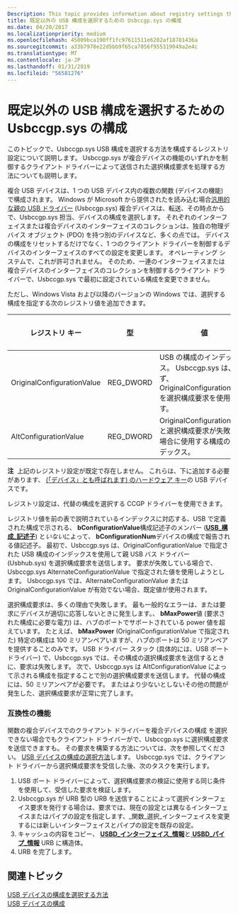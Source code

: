 ```yaml
---
Description: This topic provides information about registry settings that configure the way Usbccgp.sys selects a USB configuration.
title: 既定以外の USB 構成を選択するための Usbccgp.sys の構成
ms.date: 04/20/2017
ms.localizationpriority: medium
ms.openlocfilehash: 45009bca190ff1fc97611511e6282af18781436a
ms.sourcegitcommit: a33b7978e22d5bb9f65ca7056f955319049a2e4c
ms.translationtype: MT
ms.contentlocale: ja-JP
ms.lasthandoff: 01/31/2019
ms.locfileid: "56581276"
---
```

# <a name="configuring-usbccgpsys-to-select-a-non-default-usb-configuration"></a>既定以外の USB 構成を選択するための Usbccgp.sys の構成


このトピックで、Usbccgp.sys USB 構成を選択する方法を構成するレジストリ設定について説明します。 Usbccgp.sys が複合デバイスの機能のいずれかを制御するクライアント ドライバーによって送信された選択構成要求を処理する方法についても説明します。




複合 USB デバイスは、1 つの USB デバイス内の複数の関数 (デバイスの機能) で構成されます。 Windows が Microsoft から提供されたを読み込む場合[汎用的な親の USB ドライバー](usb-common-class-generic-parent-driver.md) (Usbccgp.sys) 複合デバイスは、転送、その時点からで、Usbccgp.sys 担当、デバイスの構成を選択します。 それぞれのインターフェイスまたは複合デバイスのインターフェイスのコレクションは、独自の物理デバイス オブジェクト (PDO) を持つ別のデバイスなど、多くの点では。 デバイスの構成をリセットするだけでなく、1 つのクライアント ドライバーを制御するデバイスのインターフェイスのすべての設定を変更します。 オペレーティング システムで、これが許可されません。 そのため、一連のインターフェイスまたは複合デバイスのインターフェイスのコレクションを制御するクライアント ドライバーで、Usbccgp.sys で最初に設定されている構成を変更できません。

ただし、Windows Vista および以降のバージョンの Windows では、選択する構成を指定する次のレジストリ値を追加できます。

| レジストリ キー               | 型       | 値                                                                                                          | 既定値 |
|----------------------------|------------|----------------------------------------------------------------------------------------------------------------|---------------|
| OriginalConfigurationValue | REG\_DWORD | USB の構成のインデックス。 Usbccgp.sys は、まず、OriginalConfigurationValue を選択構成要求を使用します。 | 0             |
| AltConfigurationValue      | REG\_DWORD | OriginalConfigurationValue と選択構成要求が失敗した場合に使用する構成のインデックス。      | 0             |

 

**注**  上記のレジストリ設定が既定で存在しません。 これらは、下に追加する必要があります、 [(「デバイス」とも呼ばれます) のハードウェア キー](https://docs.microsoft.com/windows-hardware/drivers/install/opening-a-device-s-hardware-key)の USB デバイスです。

 

レジストリ設定は、代替の構成を選択する CCGP ドライバーを使用できます。

レジストリ値を前の表で説明されているインデックスに対応する、USB で定義された構成で示される、 **bConfigurationValue**構成記述子のメンバー ([**USB\_構成\_記述子**](https://msdn.microsoft.com/library/windows/hardware/ff539241)) と*いない*によって、 **bConfigurationNum**デバイスの構成で報告される値記述子。 最初で、Usbccgp.sys は、OriginalConfigurationValue で指定された USB 構成のインデックスを使用して親 USB バス ドライバー (Usbhub.sys) を選択構成要求を送信します。 要求が失敗している場合で、Usbccgp.sys AlternateConfigurationValue で指定された値を使用しようとします。 Usbccgp.sys では、AlternateConfigurationValue または OriginalConfigurationValue が有効でない場合、既定値が使用されます。

選択構成要求は、多くの理由で失敗します。 最も一般的なエラーは、または要求にデバイスが適切に応答しないときに発生します。、 **bMaxPower**値 (要求された構成に必要な電力) は、ハブのポートでサポートされている power 値を超えています。 たとえば、 **bMaxPower** (OriginalConfigurationValue で指定された) 特定の構成は 100 ミリアンペアいますが、ハブのポートは 50 ミリアンペアを提供することのみです。 USB ドライバー スタック (具体的には、USB ポート ドライバー) で、Usbccgp.sys では、その構成の選択構成要求を送信するときに、要求は失敗します。 次で、Usbccgp.sys は AltConfigurationValue によって示される構成を指定することで別の選択構成要求を送信します。 代替の構成には、50 ミリアンペアが必要です。 またはより少ないとしないその他の問題が発生した、選択構成要求が正常に完了します。

### <a href="" id="compatibility-feature"></a> 互換性の機能

関数の複合デバイスでのクライアント ドライバーを複合デバイスの構成 を選択できない場合でもクライアント ドライバーがで、Usbccgp.sys に選択構成要求を送信できますも。 その要求を構築する方法については、次を参照してください。 [USB デバイスの構成の選択方法](how-to-select-a-configuration-for-a-usb-device.md)します。 Usbccgp.sys では、クライアント ドライバーから選択構成要求を受信した後、次のタスクを実行します。

1.  USB ポート ドライバーによって、選択構成要求の検証に使用する同じ条件を使用して、受信した要求を検証します。
2.  Usbccgp.sys が URB 型の URB を送信することによって選択インターフェイス要求を発行する場合は、要求では、現在の設定とは異なるインターフェイスまたはパイプの設定を指定します、\_関数\_選択\_インターフェイスを変更するには新しいインターフェイスとパイプの設定を既存の設定。
3.  キャッシュの内容をコピー、 [ **USBD\_インターフェイス\_情報**](https://msdn.microsoft.com/library/windows/hardware/ff539068)と[ **USBD\_パイプ\_情報**](https://msdn.microsoft.com/library/windows/hardware/ff539114) URB に構造体。
4.  URB を完了します。

## <a name="related-topics"></a>関連トピック
[USB デバイスの構成を選択する方法](how-to-select-a-configuration-for-a-usb-device.md)  
[USB デバイスの構成](configuring-usb-devices.md)  



